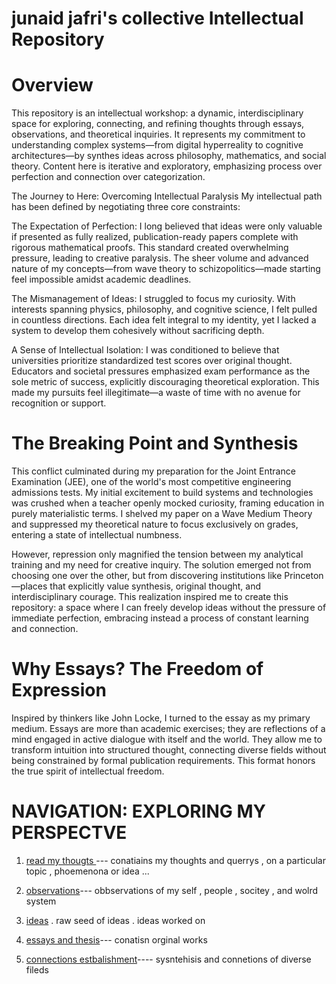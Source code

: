  # junaid jafri's collective Intellectual Repository

# Overview
This repository is an intellectual workshop: a dynamic, interdisciplinary space for exploring, connecting, and refining thoughts through essays, observations, and theoretical inquiries. It represents my commitment to understanding complex systems—from digital hyperreality to cognitive architectures—by synthes ideas across philosophy, mathematics, and social theory. Content here is iterative and exploratory, emphasizing process over perfection and connection over categorization.

The Journey to Here: Overcoming Intellectual Paralysis
My intellectual path has been defined by negotiating three core constraints:

The Expectation of Perfection: I long believed that ideas were only valuable if presented as fully realized, publication-ready papers complete with rigorous mathematical proofs. This standard created overwhelming pressure, leading to creative paralysis. The sheer volume and advanced nature of my concepts—from wave theory to schizopolitics—made starting feel impossible amidst academic deadlines.

The Mismanagement of Ideas: I struggled to focus my curiosity. With interests spanning physics, philosophy, and cognitive science, I felt pulled in countless directions. Each idea felt integral to my identity, yet I lacked a system to develop them cohesively without sacrificing depth.

A Sense of Intellectual Isolation: I was conditioned to believe that universities prioritize standardized test scores over original thought. Educators and societal pressures emphasized exam performance as the sole metric of success, explicitly discouraging theoretical exploration. This made my pursuits feel illegitimate—a waste of time with no avenue for recognition or support.

# The Breaking Point and Synthesis
This conflict culminated during my preparation for the Joint Entrance Examination (JEE), one of the world's most competitive engineering admissions tests. My initial excitement to build systems and technologies was crushed when a teacher openly mocked curiosity, framing education in purely materialistic terms. I shelved my paper on a Wave Medium Theory and suppressed my theoretical nature to focus exclusively on grades, entering a state of intellectual numbness.

However, repression only magnified the tension between my analytical training and my need for creative inquiry. The solution emerged not from choosing one over the other, but from discovering institutions like Princeton—places that explicitly value synthesis, original thought, and interdisciplinary courage. This realization inspired me to create this repository: a space where I can freely develop ideas without the pressure of immediate perfection, embracing instead a process of constant learning and connection.

# Why Essays? The Freedom of Expression
Inspired by thinkers like John Locke, I turned to the essay as my primary medium. Essays are more than academic exercises; they are reflections of a mind engaged in active dialogue with itself and the world. They allow me to transform intuition into structured thought, connecting diverse fields without being constrained by formal publication requirements. This format honors the true spirit of intellectual freedom.
# NAVIGATION: EXPLORING MY PERSPECTVE 


 1) [read my thougts ](THOUGHTS) --- conatiains my thoughts and querrys , on a particular topic , phoemenona or idea ... 
 2) [observations](https://github.com/1Nullnet/1Nullnet.github.io/tree/observation)--- obbservations of my self , people , socitey , and wolrd system 
    
 4) [ideas](IDEAS/)
    . raw seed of ideas
    . ideas worked on

5) [essays and thesis](essays/)--- conatisn orginal works
6) [connections estbalishment](connectionsestablishment/)---- sysntehisis and connetions of diverse fileds 
